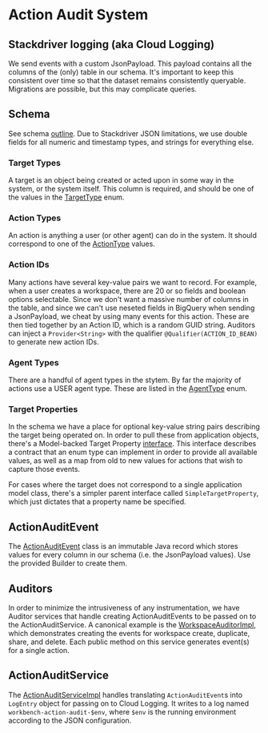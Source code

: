 # Action Audit System

## Stackdriver logging (aka Cloud Logging)
We send events with a custom JsonPayload. This payload contains all the columns 
of the (only) table in our schema. It's important to keep this consistent over time so that
the dataset remains consistently queryable. Migrations are possible, but this may complicate
queries.

## Schema
See schema [outline](action-audit-queries.md). Due to Stackdriver JSON limitations, we use double
fields for all numeric and timestamp types, and strings for everything else.

### Target Types
A target is an object being created or acted upon in some way in the system, or the
system itself. This column is required, and should be one of the values in the
[TargetType](../src/main/java/org/pmiops/workbench/actionaudit/TargetType.java) enum.

### Action Types
An action is anything a user (or other agent) can do in the system. It should correspond to one of the
[ActionType](../src/main/java/org/pmiops/workbench/actionaudit/ActionType.java) values.

### Action IDs
Many actions have several key-value pairs we want to record. For example, when a user creates
a workspace, there are 20 or so fields and boolean options selectable. Since we don't want
a massive number of columns in the table, and since we can't use neseted fields in BigQuery
when sending a JsonPayload, we cheat by using many events for this action. These are then
tied together by an Action ID, which is a random GUID string. Auditors can inject a
`Provider<String>` with the qualifier `@Qualifier(ACTION_ID_BEAN)` to generate new action IDs.

### Agent Types
There are a handful of agent types in the stytem. By far the majority of actions use a USER
agent type. These are listed in the
[AgentType](../src/main/java/org/pmiops/workbench/actionaudit/AgentType.java) enum.

### Target Properties
In the schema we have a place for optional key-value string pairs describing
the target being operated on. In order to pull these from application objects, there's a
Model-backed Target Property
[interface](../src/main/java/org/pmiops/workbench/actionaudit/targetproperties/ModelBackedTargetProperty.java).
This interface describes a contract that an enum type can implement in order to provide all
available values, as well as a map from old to new values for actions that wish to capture those
events.

For cases where the target does not correspond to a single application model class, there's a
simpler parent interface called `SimpleTargetProperty`, which just dictates that a property name be
specified.

## ActionAuditEvent
The
[ActionAuditEvent](../src/main/java/org/pmiops/workbench/actionaudit/ActionAuditEvent.java)
class is an immutable Java record which stores values for every column in our schema
(i.e. the JsonPayload values). Use the provided Builder to create them.

## Auditors
In order to minimize the intrusiveness of any instrumentation, we have Auditor services that
handle creating ActionAuditEvents to be passed on to the ActionAuditService. A canonical
example is the
[WorkspaceAuditorImpl](../src/main/java/org/pmiops/workbench/actionaudit/auditors/WorkspaceAuditorImpl.java),
which demonstrates creating the events for workspace create, duplicate, share, and delete. Each
public method on this service generates event(s) for a single action.

## ActionAuditService
The
[ActionAuditServiceImpl](../src/main/java/org/pmiops/workbench/actionaudit/ActionAuditServiceImpl.kt)
handles translating `ActionAuditEvent`s into `LogEntry` object for
passing on to Cloud Logging. It writes to a log named `workbench-action-audit-$env`, where
`$env` is the running environment according to the JSON configuration.
